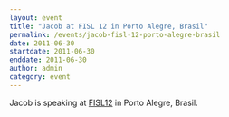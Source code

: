 ```yaml
---
layout: event
title: "Jacob at FISL 12 in Porto Alegre, Brasil"
permalink: /events/jacob-fisl-12-porto-alegre-brasil
date: 2011-06-30
startdate: 2011-06-30
enddate: 2011-06-30
author: admin
category: event
---
```


Jacob is speaking at [FISL12](http://softwarelivre.org/fisl12) in Porto Alegre, Brasil.

